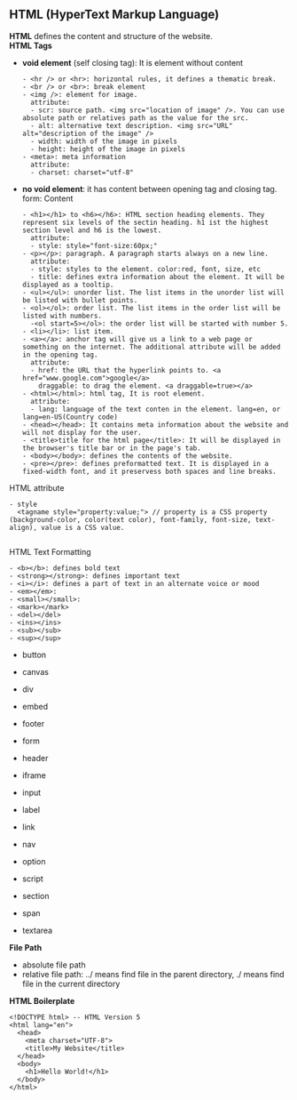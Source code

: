 ## HTML (HyperText Markup Language)
**HTML** defines the content and structure of the website.<br>
**HTML Tags**
- **void element** (self closing tag): It is element without content
  ```
  - <hr /> or <hr>: horizontal rules, it defines a thematic break.
  - <br /> or <br>: break element
  - <img />: element for image.
    attribute:
    - scr: source path. <img src="location of image" />. You can use absolute path or relatives path as the value for the src.
    - alt: alternative text description. <img src="URL" alt="description of the image" />
    - width: width of the image in pixels
    - height: height of the image in pixels
  - <meta>: meta information
    attribute:
    - charset: charset="utf-8"
  ```
- **no void element**: it has content between opening tag and closing tag.
  form: <tag attribute=value anotherattribute=value>Content</tag>
  ```
  - <h1></h1> to <h6></h6>: HTML section heading elements. They represent six levels of the sectin heading. h1 ist the highest section level and h6 is the lowest.
    attribute:
    - style: style="font-size:60px;"
  - <p></p>: paragraph. A paragraph starts always on a new line.
    attribute:
    - style: styles to the element. color:red, font, size, etc
    - title: defines extra information about the element. It will be displayed as a tooltip.
  - <ul></ul>: unorder list. The list items in the unorder list will be listed with bullet points.
  - <ol></ol>: order list. The list items in the order list will be listed with numbers.
    -<ol start=5></ol>: the order list will be started with number 5. 
  - <li></li>: list item.
  - <a></a>: anchor tag will give us a link to a web page or something on the internet. The additional attribute will be added in the opening tag. 
    attribute:
    - href: the URL that the hyperlink points to. <a href="www.google.com">google</a>
      draggable: to drag the element. <a draggable=true></a>
  - <html></html>: html tag, It is root element.
    attribute:
    - lang: language of the text conten in the element. lang=en, or lang=en-US(Country code)
  - <head></head>: It contains meta information about the website and will not display for the user.
  - <title>title for the html page</title>: It will be displayed in the browser's title bar or in the page's tab.
  - <body></body>: defines the contents of the website.
  - <pre></pre>: defines preformatted text. It is displayed in a fixed-width font, and it preservess both spaces and line breaks.
  ```

HTML attribute
```
- style
  <tagname style="property:value;"> // property is a CSS property (background-color, color(text color), font-family, font-size, text-align), value is a CSS value.
  
```
HTML Text Formatting
```
- <b></b>: defines bold text
- <strong></strong>: defines important text
- <i></i>: defines a part of text in an alternate voice or mood
- <em></em>:
- <small></small>:
- <mark></mark>
- <del></del>
- <ins></ins>
- <sub></sub>
- <sup></sup>
```

- button
- canvas
- div

- embed
- footer
- form

- header


  
- iframe

- input
- label

- link

- nav

- option

- script
- section
- span

- textarea


**File Path**
- absolute file path
- relative file path: ../ means find file in the parent directory, ./ means find file in the current directory

**HTML Boilerplate**
```
<!DOCTYPE html> -- HTML Version 5
<html lang="en">
  <head>
    <meta charset="UTF-8">
    <title>My Website</title>
  </head>
  <body>
    <h1>Hello World!</h1>
  </body>
</html>
```
